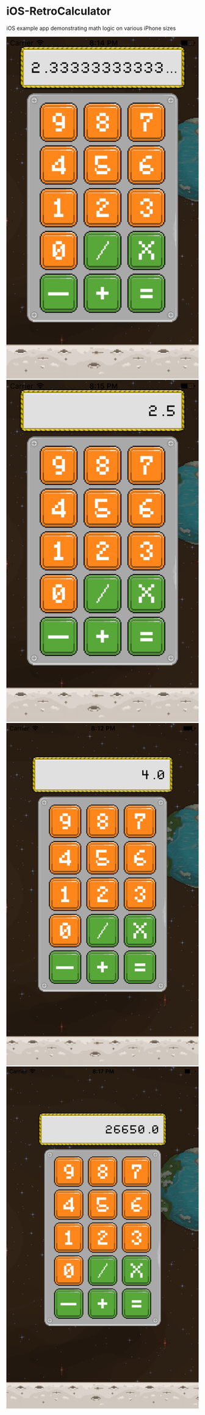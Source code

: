 # iOS-RetroCalculator
iOS example app demonstrating math logic on various iPhone sizes

![iPhone SE](screenshots/SE.png)
![iPhone 5](screenshots/5.png)
![iPhone 6s](screenshots/6s.png)
![iPhone 7 Plus](screenshots/7_Plus.png)

